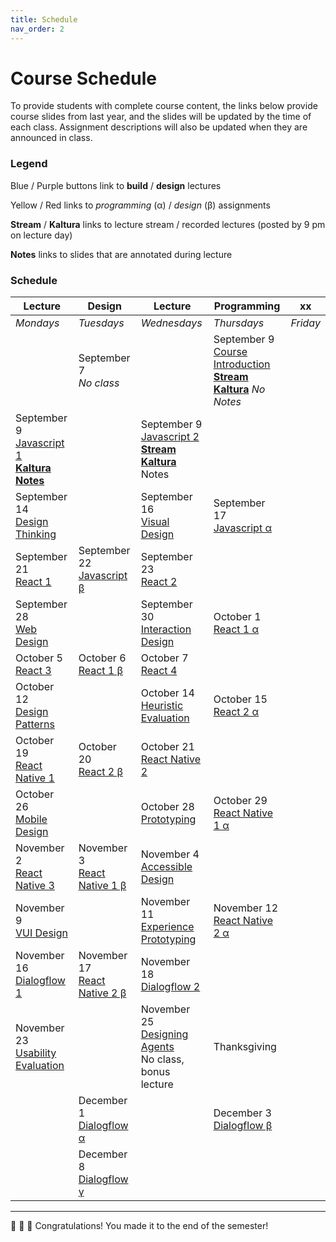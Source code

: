 ```yaml
---
title: Schedule
nav_order: 2
---
```


# Course Schedule

To provide students with complete course content, the links below provide course slides from last year, and the slides will be updated by the time of each class. Assignment descriptions will also be updated when they are announced in class.

### Legend

<a class="label label-blue" >Blue</a> / <a class="label label-purple" >Purple</a> buttons link to **build** / **design** lectures

<a class="label label-yellow">Yellow</a> / <a class="label label-red" >Red</a> links to *programming* (&alpha;) / *design* (&beta;) assignments

<a>**Stream**</a> / <a>**Kaltura**</a> links to lecture stream / recorded lectures (posted by 9 pm on lecture day)

<a>**Notes**</a> links to slides that are annotated during lecture

### Schedule

<table>
  <thead>
    <tr>
      <th><strong>Lecture</strong></th>
      <th><strong>Design</strong></th>
      <th><strong>Lecture</strong></th>
      <th><strong>Programming</strong></th>
      <th><strong>xx</strong></th>
    </tr>
  </thead>
  <tbody>
    <tr>
      <td><em>Mondays</em></td>
      <td><em>Tuesdays</em></td>
      <td><em>Wednesdays</em></td>
      <td><em>Thursdays</em></td>
      <td><em>Friday</em></td>
    </tr>
    <tr>
      <td></td>
      <td>September 7<br />
        <em>No class</em></td>
      <td></td>
      <td>September 9<br />
        <span class="fs-3"><a target="_blank" class="btn" href="lectures/01-Course-Introduction.pdf">Course Introduction</a></span><br />
        <a target="_blank" href=""><strong>Stream</strong></a> <a target="_blank" href="h"><strong>Kaltura</strong></a> <em>No Notes</em>
      </td>
    </tr>
    <tr>
      <td>September 9<br />
        <span class="fs-3"><a target="_blank" class="btn btn-blue" href="lectures/02-Build-Javascript-1.pdf">Javascript 1</a></span><br />
        <a target="_blank" href="https://mediaspace.wisc.edu/media/Javascript+1A+An+Introduction/1_ywo6um9w?ed=4076"><strong>Kaltura</strong></a> <a target="_blank" href="lectures/02-Build-Javascript-1-annotated.pdf"><strong>Notes</strong></a>
      </td>
      <td></td>
      <td>September 9<br />
        <span class="fs-3"><a target="_blank" class="btn btn-blue" href="lectures/02-Build-Javascript-2.pdf">Javascript 2</a></span><br />
        <a target="_blank" href="http://go.wisc.edu/n6986j"><strong>Stream</strong></a> <a target="_blank" href="https://mediaspace.wisc.edu/media/Javascript+2A+Intermediate+Concepts/1_rzqy9iyb"><strong>Kaltura</strong></a> <a target="_blank" >Notes</a>
      </td>
      <td></td>
    </tr>
    <tr>
      <td>September 14<br />
        <span class="fs-3"><a target="_blank" class="btn btn-purple" href="lectures/03-Design-Design-Thinking.pdf">Design Thinking</a></span>
      </td>
      <td></td>
      <td>September 16<br />
        <span class="fs-3"><a target="_blank" class="btn btn-purple" href="lectures/03-Design-Visual-Design.pdf">Visual Design</a></span>
      </td>
      <td>September 17<br />
        <span class="fs-3"><a target="_blank" class="btn btn-blue" href="">Javascript &alpha;</a></span>
      </td>
    </tr>
    <tr>
      <td>September 21<br />
        <span class="fs-3"><a target="_blank" class="btn btn-blue" href="lectures/04-Build-React-1.pdf">React 1</a></span>
      </td>
      <td>September 22<br />
        <span class="fs-3"><a target="_blank" class="btn btn-green" href="">Javascript &beta;</a></span>
      </td>
      <td>September 23<br />
        <span class="fs-3"><a target="_blank" class="btn btn-blue" href="lectures/04-Build-React-2.pdf">React 2</a></span>
      </td>
      <td></td>
    </tr>
    <tr>
      <td>September 28<br />
        <span class="fs-3"><a target="_blank" class="btn btn-purple" href="lectures/05-Design-Web-Design.pdf">Web Design</a></span>
      </td>
      <td></td>
      <td>September 30<br />
        <span class="fs-3"><a target="_blank" class="btn btn-purple" href="lectures/05-Design-Interaction-Design.pdf">Interaction Design</a></span>
      </td>
      <td>October 1<br />
        <span class="fs-3"><a target="_blank" class="btn btn-red" href="">React 1 &alpha;</a></span>
      </td>
    </tr>
    <tr>
      <td>October 5<br />
        <span class="fs-3"><a target="_blank" class="btn btn-blue" href="lectures/06-Build-React-3.pdf">React 3</a></span>
      </td>
      <td>October 6<br />
        <span class="fs-3"><a target="_blank" class="btn btn-yellow" href="">React 1 &beta;</a></span>
      </td>
      <td>October 7<br />
        <span class="fs-3"><a target="_blank" class="btn btn-blue" href="lectures/06-Build-React-4.pdf">React 4</a></span>
      </td>
      <td></td>
    </tr>
    <tr>
      <td>October 12<br />
        <span class="fs-3"><a target="_blank" class="btn btn-purple" href="lectures/07-Design-Patterns.pdf">Design Patterns</a></span>
      </td>
      <td></td>
      <td>October 14<br />
        <span class="fs-3"><a target="_blank" class="btn btn-purple" href="lectures/07-Design-Heuristic-Evaluation.pdf">Heuristic Evaluation</a></span>
      </td>
      <td>October 15<br />
        <span class="fs-3"><a target="_blank" class="btn btn-red" href="">React 2 &alpha;</a></span>
      </td>
    </tr>
    <tr>
      <td>October 19<br />
        <span class="fs-3"><a target="_blank" class="btn btn-blue" href="lectures/08-Build-React-Native-1.pdf">React Native 1</a></span>
      </td>
      <td>October 20<br />
        <span class="fs-3"><a target="_blank" class="btn btn-yellow" href="">React 2 &beta;</a></span>
      </td>
      <td>October 21<br />
        <span class="fs-3"><a target="_blank" class="btn btn-blue" href="lectures/08-Build-React-Native-2.pdf">React Native 2</a></span>
      </td>
      <td></td>
    </tr>
    <tr>
      <td>October 26<br />
        <span class="fs-3"><a target="_blank" class="btn btn-purple" href="lectures/09-Platform-Mobile-Design.pdf">Mobile Design</a></span>
      </td>
      <td></td>
      <td>October 28<br />
        <span class="fs-3"><a target="_blank" class="btn btn-purple" href="lectures/09-Design-Prototyping.pdf">Prototyping</a></span>
      </td>
      <td>October 29<br />
        <span class="fs-3"><a target="_blank" class="btn btn-red" href="">React Native 1 &alpha;</a></span>
      </td>
    </tr>
    <tr>
      <td>November 2<br />
        <span class="fs-3"><a target="_blank" class="btn btn-blue" href="lectures/10-Build-React-Native-3.pdf">React Native 3</a></span>
      </td>
      <td>November 3<br />
        <span class="fs-3"><a target="_blank" class="btn btn-yellow" href="">React Native 1 &beta;</a></span>
      </td>
      <td>November 4<br />
        <span class="fs-3"><a target="_blank" class="btn btn-purple" href="lectures/10-Design-Accessible-Design.pdf">Accessible Design</a><br /></span>
      </td>
      <td></td>
    </tr>
    <tr>
      <td>November 9<br />
      <span class="fs-3"><a target="_blank" class="btn btn-purple" href="lectures/11-Design-VUI-Design.pdf">VUI Design</a></span>
      </td>
      <td></td>
      <td>November 11<br />
        <span class="fs-3"><a target="_blank" class="btn btn-purple" href="lectures/11-Design-Experience-Prototyping.pdf">Experience Prototyping</a></span>
      </td>
      <td>November 12<br />
        <span class="fs-3"><a target="_blank" class="btn btn-red" href="">React Native 2 &alpha;</a></span>
      </td>
    </tr>
    <tr>
      <td>November 16<br />
        <span class="fs-3"><a target="_blank" class="btn btn-blue" href="lectures/12-Build-Dialogflow-1.pdf">Dialogflow 1</a></span>
      </td>
      <td>November 17<br />
        <span class="fs-3"><a target="_blank" class="btn btn-yellow" href="">React Native 2 &beta;</a></span>
      </td>
      <td>November 18<br />
        <span class="fs-3"><a target="_blank" class="btn btn-blue" href="lectures/12-Build-Dialogflow-2.pdf">Dialogflow 2</a></span>
      </td>
      <td></td>
    </tr>
    <tr>
      <td>November 23<br />
        <span class="fs-3"><a target="_blank" class="btn btn-purple" href="lectures/13-Design-Usability-Evaluation.pdf">Usability Evaluation</a></span>
      </td>
      <td></td>
      <td>November 25<br />
        <span class="fs-3"><a target="_blank" class="btn btn-purple" href="lectures/13-Design-Designing-Agents.pdf">Designing Agents</a></span><br />
        No class, bonus lecture
      </td>
      <td>Thanksgiving</td>
    </tr>
    <tr>
      <td></td>
      <td>December 1<br />
        <span class="fs-3"><a target="_blank" class="btn btn-red" href="">Dialogflow &alpha;</a></span>
      </td>
      <td></td>
      <td>December 3<br />
        <span class="fs-3"><a target="_blank" class="btn btn-yellow" href="">Dialogflow &beta;</a></span>
      </td>
    </tr>
    <tr>
      <td></td>
      <td>December 8<br />
        <span class="fs-3"><a target="_blank" class="btn btn-outline" href="">Dialogflow &gamma;</a></span>
      </td>
      <td></td>
      <td></td>
    </tr>
  </tbody>
</table>


---

🎉 🥳 🎊 Congratulations! You made it to the end of the semester!
